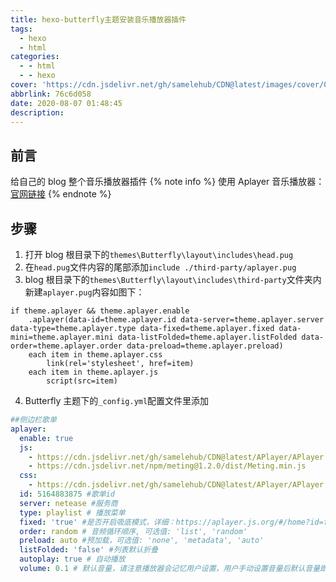 ```yaml
---
title: hexo-butterfly主题安装音乐播放器插件
tags:
  - hexo
  - html
categories:
  - - html
  - - hexo
cover: 'https://cdn.jsdelivr.net/gh/samelehub/CDN@latest/images/cover/08.jpg'
abbrlink: 76c6d058
date: 2020-08-07 01:48:45
description:
---
```


## 前言

给自己的 blog 整个音乐播放器插件
{% note info %}
使用 Aplayer 音乐播放器：<a href='https://aplayer.js.org/#//' target = 'blank'>官网链接</a>
{% endnote %}

## 步骤

1. 打开 blog 根目录下的`themes\Butterfly\layout\includes\head.pug`
2. 在`head.pug`文件内容的尾部添加`include ./third-party/aplayer.pug`
3. blog 根目录下的`themes\Butterfly\layout\includes\third-party`文件夹内新建`aplayer.pug`内容如图下：

```pug
if theme.aplayer && theme.aplayer.enable
    .aplayer(data-id=theme.aplayer.id data-server=theme.aplayer.server data-type=theme.aplayer.type data-fixed=theme.aplayer.fixed data-mini=theme.aplayer.mini data-listFolded=theme.aplayer.listFolded data-order=theme.aplayer.order data-preload=theme.aplayer.preload)
    each item in theme.aplayer.css
        link(rel='stylesheet', href=item)
    each item in theme.aplayer.js
        script(src=item)
```

4. Butterfly 主题下的`_config.yml`配置文件里添加

```yaml
##侧边栏歌单
aplayer:
  enable: true
  js:
    - https://cdn.jsdelivr.net/gh/samelehub/CDN@latest/APlayer/APlayer.min.js
    - https://cdn.jsdelivr.net/npm/meting@1.2.0/dist/Meting.min.js
  css:
    - https://cdn.jsdelivr.net/gh/samelehub/CDN@latest/APlayer/APlayer.min.css
  id: 5164883875 #歌单id
  server: netease #服务商
  type: playlist # 播放菜单
  fixed: 'true' #是否开启吸底模式，详细：https://aplayer.js.org/#/home?id=fixed-mode
  order: random # 音频循环顺序, 可选值: 'list', 'random'
  preload: auto #预加载，可选值: 'none', 'metadata', 'auto'
  listFolded: 'false' #列表默认折叠
  autoplay: true # 自动播放
  volume: 0.1 # 默认音量，请注意播放器会记忆用户设置，用户手动设置音量后默认音量即失效
```
